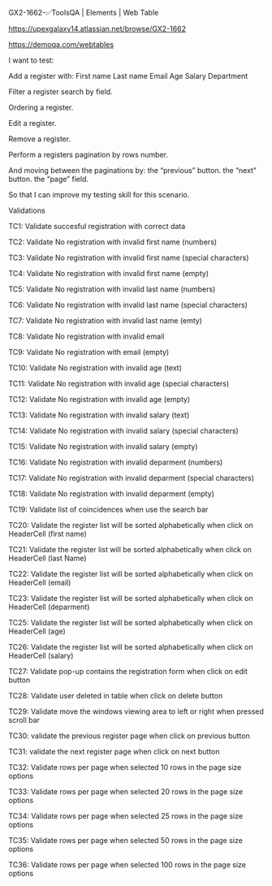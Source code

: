 GX2-1662-✅ToolsQA | Elements | Web Table

https://upexgalaxy14.atlassian.net/browse/GX2-1662

https://demoqa.com/webtables

I want to test:

Add a register with: First name Last name Email Age Salary Department

Filter a register search by field.

Ordering a register.

Edit a register.

Remove a register.

Perform a registers pagination by rows number.

And moving between the paginations by: the “previous” button. the “next” button. the “page” field.

So that I can improve my testing skill for this scenario.

Validations

TC1: Validate succesful registration with correct data

TC2: Validate No registration with invalid first name (numbers)

TC3: Validate No registration with invalid first name (special characters)

TC4: Validate No registration with invalid first name (empty)

TC5: Validate No registration with invalid last name (numbers)

TC6: Validate No registration with invalid last name (special characters)

TC7: Validate No registration with invalid last name (emty)

TC8: Validate No registration with invalid email

TC9: Validate No registration with email (empty)

TC10: Validate No registration with invalid age (text)

TC11: Validate No registration with invalid age (special characters)

TC12: Validate No registration with invalid age (empty)

TC13: Validate No registration with invalid salary (text)

TC14: Validate No registration with invalid salary (special characters)

TC15: Validate No registration with invalid salary (empty)

TC16: Validate No registration with invalid deparment (numbers)

TC17: Validate No registration with invalid deparment (special characters)

TC18: Validate No registration with invalid deparment (empty)

TC19: Validate list of coincidences when use the search bar

TC20: Validate the register list will be sorted alphabetically when click on HeaderCell (first name)

TC21: Validate the register list will be sorted alphabetically when click on HeaderCell (last Name)

TC22: Validate the register list will be sorted alphabetically when click on HeaderCell (email)

TC23: Validate the register list will be sorted alphabetically when click on HeaderCell (deparment)

TC25: Validate the register list will be sorted alphabetically when click on HeaderCell (age)

TC26: Validate the register list will be sorted alphabetically when click on HeaderCell (salary)

TC27: Validate pop-up contains the registration form when click on edit button

TC28: Validate user deleted in table when click on delete button

TC29: Validate move the windows viewing area to left or right when pressed scroll bar

TC30: validate the previous register page when click on previous button

TC31: validate the next register page when click on next button

TC32: Validate rows per page when selected 10 rows in the page size options

TC33: Validate rows per page when selected 20 rows in the page size options

TC34: Validate rows per page when selected 25 rows in the page size options

TC35: Validate rows per page when selected 50 rows in the page size options

TC36: Validate rows per page when selected 100 rows in the page size options
